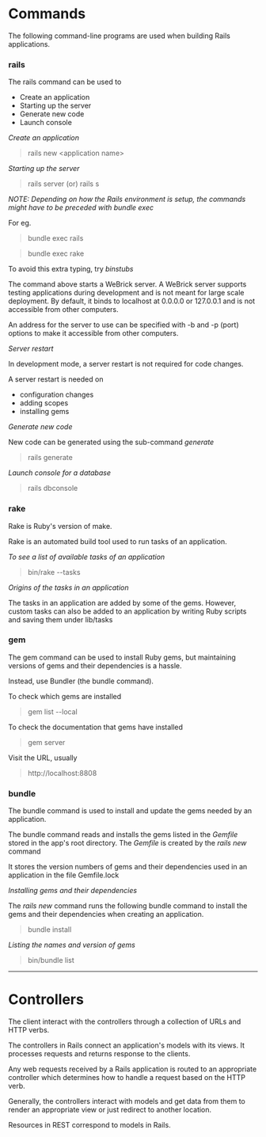 # Commands

The following command-line programs are used when building Rails applications. 

### rails

The rails command can be used to
* Create an application
* Starting up the server
* Generate new code 
* Launch console

<i>Create an application</i>

> rails new \<application name\>

<i>Starting up the server</i>

> rails server (or) rails s

*NOTE: Depending on how the Rails environment is setup, the commands might have to be preceded with bundle exec*

For eg. 

> bundle exec rails

> bundle exec rake

To avoid this extra typing, try *binstubs*

The command above starts a WeBrick server. A WeBrick server supports testing applications during development and is not meant for large scale deployment. By default, it binds to localhost at 0.0.0.0 or 127.0.0.1 and is not accessible from other computers. 

An address for the server to use can be specified with -b and -p (port) options to make it accessible from other computers.

<i> Server restart </i>

In development mode, a server restart is not required for code changes.

A server restart is needed on
* configuration changes
* adding scopes
* installing gems

<i>Generate new code</i>

New code can be generated using the sub-command <i>generate</i>

> rails generate

<i>Launch console for a database</i>

> rails dbconsole

### rake

Rake is Ruby's version of make. 

Rake is an automated build tool used to run tasks of an application. 

<i> To see a list of available tasks of an application </i>

> bin/rake --tasks

<i>Origins of the tasks in an application</i>

The tasks in an application are added by some of the gems. However, custom tasks can also be added to an application by writing Ruby scripts and saving them under lib/tasks

### gem

The gem command can be used to install Ruby gems, but maintaining versions of gems and their dependencies is a hassle.

Instead, use Bundler (the bundle command).

To check which gems are installed

> gem list --local

To check the documentation that gems have installed

> gem server

Visit the URL, usually

> http://localhost:8808

### bundle

The bundle command is used to install and update the gems needed by an application. 

The bundle command reads and installs the gems listed in the <i>Gemfile</i> stored in the app's root directory. The <i>Gemfile</i> is created by the <i>rails new</i> command

It stores the version numbers of gems and their dependencies used in an application in the file Gemfile.lock

<i>Installing gems and their dependencies</i>

The <i>rails new</i> command runs the following bundle command to install the gems and their dependencies when creating an application.

> bundle install

<i> Listing the names and version of gems </i>

> bin/bundle list

<hr>

# Controllers

The client interact with the controllers through a collection of URLs and HTTP verbs.

The controllers in Rails connect an application's models with its views. It processes requests and returns response to the clients.  

Any web requests received by a Rails application is routed to an appropriate controller which determines how to handle a request based on the HTTP verb. 

Generally, the controllers interact with models and get data from them to render an appropriate view or just redirect to another location.

Resources in REST correspond to models in Rails. 
